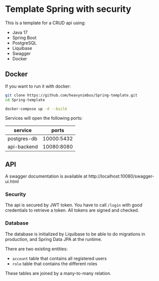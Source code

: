 # Template Spring with security

This is a template for a CRUD api using:
* Java 17
* Spring Boot
* PostgreSQL
* Liquibase
* Swagger
* Docker

## Docker

If you want to run it with docker:
```bash
git clone https://github.com/heavynimbus/Spring-template.git
cd Spring-template

docker-compose up -d --build
```

Services will open the following ports:

| service     | ports      |
|-------------|------------|
| postgres-db | 10000:5432 |
| api-backend | 10080:8080 |

## API

A swagger documentation is available at http://localhost:10080/swagger-ui.html

### Security

The api is secured by JWT token. You have to call `/login` with good credentials to retrieve a token. 
All tokens are signed and checked.

### Database

The database is initialized by Liquibase to be able to do migrations in production, and Spring Data JPA at
the runtime.

There are two existing entities:
* `account` table that contains all registered users
* `role` table that contains the different roles

These tables are joined by a many-to-many relation.
